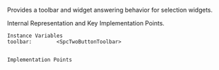 Provides a toolbar and widget answering behavior for selection widgets.

Internal Representation and Key Implementation Points.

    Instance Variables
	toolbar:		<SpcTwoButtonToolbar>


    Implementation Points